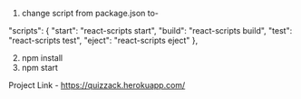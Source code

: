 1. change script from package.json to-

"scripts": {
"start": "react-scripts start",
"build": "react-scripts build",
"test": "react-scripts test",
"eject": "react-scripts eject"
},

2. npm install
3. npm start

Project Link - https://quizzack.herokuapp.com/
